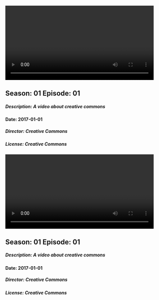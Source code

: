 
<video width="92%" controls><source="./videos/creative_commons.genr:documentary,educational.dir:creative_commons.lic:creative_commons.desc:a_video_about_creative_commons.2017-01-01.s01e01.special.mp4" type="video/mp4"> </video>

## Season: 01 Episode: 01

##### Description: A video about creative commons 

#### Date: 2017-01-01

##### Director: Creative Commons 

##### License: Creative Commons 


<video width="92%" controls><source="./videos/creative_commons.genr:documentary,educational.dir:creative_commons.lic:creative_commons.desc:a_video_about_creative_commons.2017-01-01.s01e01.special.mp4" type="video/mp4"> </video>

## Season: 01 Episode: 01

##### Description: A video about creative commons 

#### Date: 2017-01-01

##### Director: Creative Commons 

##### License: Creative Commons 


